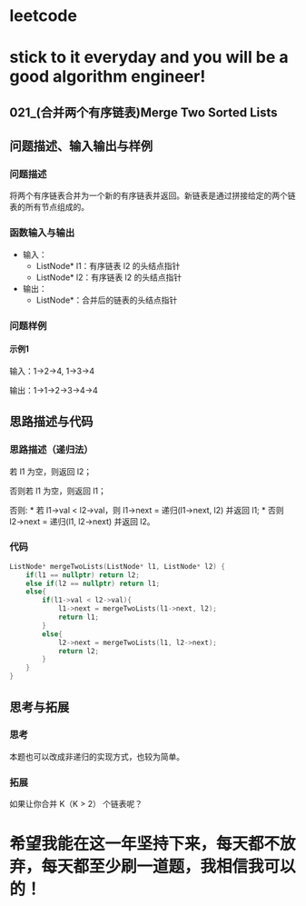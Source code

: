 # leetcode
# stick to it everyday and you will be a good algorithm engineer!
## 021_(合并两个有序链表)Merge Two Sorted Lists
## 问题描述、输入输出与样例

### 问题描述

将两个有序链表合并为一个新的有序链表并返回。新链表是通过拼接给定的两个链表的所有节点组成的。 

### 函数输入与输出

* 输入：
	* ListNode* l1：有序链表 l2 的头结点指针
	* ListNode* l2：有序链表 l2 的头结点指针
* 输出：
	* ListNode*：合并后的链表的头结点指针
	
### 问题样例

#### 示例1

输入：1->2->4, 1->3->4

输出：1->1->2->3->4->4
	
## 思路描述与代码	
### 思路描述（递归法）

若 l1 为空，则返回 l2；

否则若 l1 为空，则返回 l1；

否则:
	* 若 l1->val < l2->val，则 l1->next = 递归(l1->next, l2) 并返回 l1;
	* 否则 l2->next = 递归(l1, l2->next) 并返回 l2。


### 代码
```cpp
ListNode* mergeTwoLists(ListNode* l1, ListNode* l2) {
	if(l1 == nullptr) return l2;
	else if(l2 == nullptr) return l1;
	else{
		if(l1->val < l2->val){
			l1->next = mergeTwoLists(l1->next, l2);
			return l1;
		} 
		else{
			l2->next = mergeTwoLists(l1, l2->next);
			return l2;
		}
	}
}
```
## 思考与拓展
### 思考
本题也可以改成非递归的实现方式，也较为简单。
### 拓展
如果让你合并 K（K > 2） 个链表呢？
  
# 希望我能在这一年坚持下来，每天都不放弃，每天都至少刷一道题，我相信我可以的！
